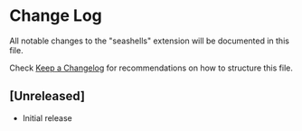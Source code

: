 # Change Log

All notable changes to the "seashells" extension will be documented in this file.

Check [Keep a Changelog](http://keepachangelog.com/) for recommendations on how to structure this file.

## [Unreleased]

- Initial release
